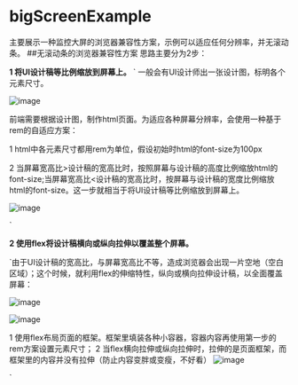 # bigScreenExample
主要展示一种监控大屏的浏览器兼容性方案，示例可以适应任何分辨率，并无滚动条。
##无滚动条的浏览器兼容性方案
思路主要分为2步：

**1 将UI设计稿等比例缩放到屏幕上。**
`
一般会有UI设计师出一张设计图，标明各个元素尺寸。

![image](https://user-images.githubusercontent.com/54787049/234517375-c363d308-d4e9-41ba-ac09-338c28819af0.png)


前端需要根据设计图，制作html页面。为适应各种屏幕分辨率，会使用一种基于rem的自适应方案：

1 html中各元素尺寸都用rem为单位，假设初始时html的font-size为100px

2 当屏幕宽高比>设计稿的宽高比时，按照屏幕与设计稿的高度比例缩放html的font-size;当屏幕宽高比<设计稿的宽高比时，按屏幕与设计稿的宽度比例缩放html的font-size。这一步就相当于将UI设计稿等比例缩放到屏幕上。

![image](https://user-images.githubusercontent.com/54787049/234517470-1fa18209-bfc8-4f3e-88ce-dcae8c373225.png)

`

**2 使用flex将设计稿横向或纵向拉伸以覆盖整个屏幕。**

`由于UI设计稿的宽高比，与屏幕宽高比不等，造成浏览器会出现一片空地（空白区域）；这个时候，就利用flex的伸缩特性，纵向或横向拉伸设计稿，以全面覆盖屏幕：

![image](https://user-images.githubusercontent.com/54787049/234517514-f0dba6fc-d17d-4886-a0aa-f364202058e4.png)

![image](https://user-images.githubusercontent.com/54787049/234517641-f26f341f-155b-4105-9298-940cc4bcf3a8.png)


1 使用flex布局页面的框架。框架里填装各种小容器，容器内容再使用第一步的rem方案设置元素尺寸；
2 当flex横向拉伸或纵向拉伸时，拉伸的是页面框架，而框架里的内容并没有拉伸（防止内容变胖或变瘦，不好看）
![image](https://user-images.githubusercontent.com/54787049/234517699-830129f4-1799-4413-8f4e-7b55db286312.png)




`
